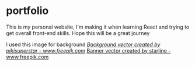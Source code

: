 # portfolio
This is my personal website, I'm making it when learning React and trying to get overall front-end skills. Hope this will be a great journey

I used this image for background _<a href='https://www.freepik.com/vectors/background'>Background vector created by pikisuperstar - www.freepik.com</a>_
<a href='https://www.freepik.com/vectors/banner'>Banner vector created by starline - www.freepik.com</a>